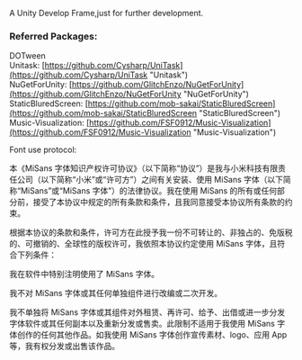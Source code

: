 A Unity Develop Frame,just for further development.  
### Referred Packages:  
DOTween  
Unitask: [https://github.com/Cysharp/UniTask](https://github.com/Cysharp/UniTask "Unitask")  
NuGetForUnity: [https://github.com/GlitchEnzo/NuGetForUnity](https://github.com/GlitchEnzo/NuGetForUnity "NuGetForUnity")  
StaticBluredScreen: [https://github.com/mob-sakai/StaticBluredScreen](https://github.com/mob-sakai/StaticBluredScreen "StaticBluredScreen")  
Music-Visualization: [https://github.com/FSF0912/Music-Visualization](https://github.com/FSF0912/Music-Visualization "Music-Visualization")



Font use protocol:

本《MiSans 字体知识产权许可协议》（以下简称“协议”）是我与小米科技有限责任公司（以下简称“小米”或“许可方”）之间有关安装、使用 MiSans 字体（以下简称“MiSans”或“MiSans 字体”）的法律协议。我在使用 MiSans 的所有或任何部分前，接受了本协议中规定的所有条款和条件，且我同意接受本协议所有条款的约束。

根据本协议的条款和条件，许可方在此授予我一份不可转让的、非独占的、免版税的、可撤销的、全球性的版权许可，我依照本协议约定使用 MiSans 字体，且符合下列条件：

我在软件中特别注明使用了 MiSans 字体。

我不对 MiSans 字体或其任何单独组件进行改编或二次开发。

我不单独将 MiSans 字体或其组件对外租赁、再许可、给予、出借或进一步分发字体软件或其任何副本以及重新分发或售卖。此限制不适用于我使用 MiSans 字体创作的任何其他作品。如我使用 MiSans 字体创作宣传素材、logo、应用 App 等，我有权分发或出售该作品。